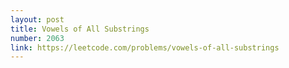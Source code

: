 ```yaml
---
layout: post
title: Vowels of All Substrings
number: 2063
link: https://leetcode.com/problems/vowels-of-all-substrings
---
```

